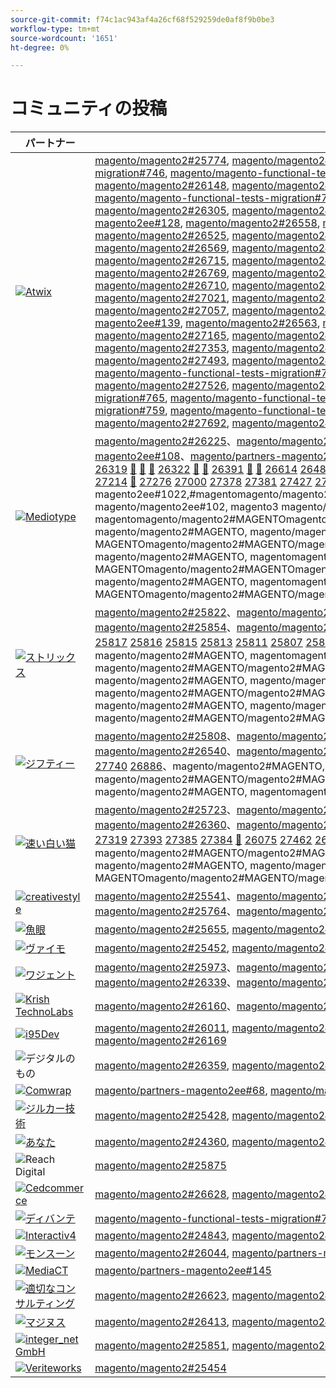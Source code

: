 ```yaml
---
source-git-commit: f74c1ac943af4a26cf68f529259de0af8f9b0be3
workflow-type: tm+mt
source-wordcount: '1651'
ht-degree: 0%

---
```

# コミュニティの投稿

| パートナー | プルリクエスト | 関連する GitHub の問題 |
| ------- | ------- | ------- |
| <a target="_blank" href="https://partners.magento.com/portal/directory/?query=Atwix"><img alt="Atwix" src="https://avatars3.githubusercontent.com/t/2617739?s=400&v=4"></a> | [magento/magento2#25774](https://github.com/magento/magento2/pull/25774), [magento/magento2#25913](https://github.com/magento/magento2/pull/25913), [magento/magento2#25765](https://github.com/magento/magento2/pull/25765), [magento/magento2#25918](https://github.com/magento/magento2/pull/25918), [magento/magento-functional-tests-migration#744](https://github.com/magento/magento-functional-tests-migration/pull/744), [magento/magento-functional-tests-migration#746](https://github.com/magento/magento-functional-tests-migration/pull/746), [magento/magento-functional-tests-migration#711](https://github.com/magento/magento-functional-tests-migration/pull/711), [magento/magento2#26069](https://github.com/magento/magento2/pull/26069), [magento/magento2#26063](https://github.com/magento/magento2/pull/26063), [magento/magento2#25697](https://github.com/magento/magento2/pull/25697), [magento/magento2#26154](https://github.com/magento/magento2/pull/26154), [magento/magento2#26150](https://github.com/magento/magento2/pull/26150), [magento/magento2#26148](https://github.com/magento/magento2/pull/26148), [magento/magento2#26096](https://github.com/magento/magento2/pull/26096), [magento/magento2#26028](https://github.com/magento/magento2/pull/26028), [magento/magento2#25864](https://github.com/magento/magento2/pull/25864), [magento/magento2#26029](https://github.com/magento/magento2/pull/26029), [magento/magento2#26251](https://github.com/magento/magento2/pull/26251), [magento/magento2#25985](https://github.com/magento/magento2/pull/25985), [magento/magento-functional-tests-migration#760](https://github.com/magento/magento-functional-tests-migration/pull/760), [magento/magento-functional-tests-migration#757](https://github.com/magento/magento-functional-tests-migration/pull/757), [magento/magento-functional-tests-migration#701](https://github.com/magento/magento-functional-tests-migration/pull/701), [magento/magento2#26312](https://github.com/magento/magento2/pull/26312), [magento/magento2#26311](https://github.com/magento/magento2/pull/26311), [magento/magento2#26305](https://github.com/magento/magento2/pull/26305), [magento/magento2#26402](https://github.com/magento/magento2/pull/26402), [magento/magento2#26313](https://github.com/magento/magento2/pull/26313), [magento/magento2#26464](https://github.com/magento/magento2/pull/26464), [magento/magento2#26452](https://github.com/magento/magento2/pull/26452), [magento/partners-magento2ee#129](https://github.com/magento/partners-magento2ee/pull/129), [magento/partners-magento2ee#128](https://github.com/magento/partners-magento2ee/pull/128), [magento/magento2#26558](https://github.com/magento/magento2/pull/26558), [magento/magento2#26490](https://github.com/magento/magento2/pull/26490), [magento/magento2#26478](https://github.com/magento/magento2/pull/26478), [magento/magento2#26455](https://github.com/magento/magento2/pull/26455), [magento/magento2#26435](https://github.com/magento/magento2/pull/26435), [magento/magento2#26000](https://github.com/magento/magento2/pull/26000), [magento/magento2#26525](https://github.com/magento/magento2/pull/26525), [magento/magento2#26487](https://github.com/magento/magento2/pull/26487), [magento/magento2#26439](https://github.com/magento/magento2/pull/26439), [magento/magento2#26429](https://github.com/magento/magento2/pull/26429), [magento/magento2#26241](https://github.com/magento/magento2/pull/26241), [magento/magento2#26579](https://github.com/magento/magento2/pull/26579), [magento/magento2#26574](https://github.com/magento/magento2/pull/26574), [magento/magento2#26569](https://github.com/magento/magento2/pull/26569), [magento/magento2#26496](https://github.com/magento/magento2/pull/26496), [magento/magento2#26476](https://github.com/magento/magento2/pull/26476), [magento/magento2#26430](https://github.com/magento/magento2/pull/26430), [magento/magento2#26399](https://github.com/magento/magento2/pull/26399), [magento/magento2#26420](https://github.com/magento/magento2/pull/26420), [magento/magento2#26770](https://github.com/magento/magento2/pull/26770), [magento/magento2#26715](https://github.com/magento/magento2/pull/26715), [magento/magento2#26246](https://github.com/magento/magento2/pull/26246), [magento/magento2#26816](https://github.com/magento/magento2/pull/26816), [magento/magento2#26846](https://github.com/magento/magento2/pull/26846), [magento/magento2#26844](https://github.com/magento/magento2/pull/26844), [magento/magento2#26839](https://github.com/magento/magento2/pull/26839), [magento/magento2#26835](https://github.com/magento/magento2/pull/26835), [magento/magento2#26769](https://github.com/magento/magento2/pull/26769), [magento/magento2#26712](https://github.com/magento/magento2/pull/26712), [magento/magento2#26317](https://github.com/magento/magento2/pull/26317), [magento/magento2#26904](https://github.com/magento/magento2/pull/26904), [magento/magento2#26899](https://github.com/magento/magento2/pull/26899), [magento/magento2#26894](https://github.com/magento/magento2/pull/26894), [magento/magento2#26878](https://github.com/magento/magento2/pull/26878), [magento/magento2#26710](https://github.com/magento/magento2/pull/26710), [magento/magento2#26617](https://github.com/magento/magento2/pull/26617), [magento/partners-magento2ee#134](https://github.com/magento/partners-magento2ee/pull/134), [magento/magento2#26833](https://github.com/magento/magento2/pull/26833), [magento/magento2#26755](https://github.com/magento/magento2/pull/26755), [magento/magento2#26090](https://github.com/magento/magento2/pull/26090), [magento/magento2#25895](https://github.com/magento/magento2/pull/25895), [magento/magento2#27021](https://github.com/magento/magento2/pull/27021), [magento/magento2#26947](https://github.com/magento/magento2/pull/26947), [magento/magento2#26944](https://github.com/magento/magento2/pull/26944), [magento/magento2#26912](https://github.com/magento/magento2/pull/26912), [magento/magento2#26842](https://github.com/magento/magento2/pull/26842), [magento/magento2#27010](https://github.com/magento/magento2/pull/27010), [magento/magento2#27114](https://github.com/magento/magento2/pull/27114), [magento/magento2#27057](https://github.com/magento/magento2/pull/27057), [magento/magento2#27149](https://github.com/magento/magento2/pull/27149), [magento/magento2#27131](https://github.com/magento/magento2/pull/27131), [magento/magento2#27029](https://github.com/magento/magento2/pull/27029), [magento/partners-magento2ee#141](https://github.com/magento/partners-magento2ee/pull/141), [magento/partners-magento2ee#140](https://github.com/magento/partners-magento2ee/pull/140), [magento/partners-magento2ee#139](https://github.com/magento/partners-magento2ee/pull/139), [magento/magento2#26563](https://github.com/magento/magento2/pull/26563), [magento/partners-magento2ee#154](https://github.com/magento/partners-magento2ee/pull/154), [magento/magento2#25722](https://github.com/magento/magento2/pull/25722), [magento/magento2#27261](https://github.com/magento/magento2/pull/27261), [magento/magento2#27170](https://github.com/magento/magento2/pull/27170), [magento/magento2#27266](https://github.com/magento/magento2/pull/27266), [magento/magento2#27165](https://github.com/magento/magento2/pull/27165), [magento/magento2#26560](https://github.com/magento/magento2/pull/26560), [magento/magento2#27191](https://github.com/magento/magento2/pull/27191), [magento/magento2#26015](https://github.com/magento/magento2/pull/26015), [magento/magento2#27304](https://github.com/magento/magento2/pull/27304), [magento/magento2#27263](https://github.com/magento/magento2/pull/27263), [magento/magento2#27390](https://github.com/magento/magento2/pull/27390), [magento/magento2#27353](https://github.com/magento/magento2/pull/27353), [magento/magento2#27334](https://github.com/magento/magento2/pull/27334), [magento/magento2#27307](https://github.com/magento/magento2/pull/27307), [magento/magento2#22011](https://github.com/magento/magento2/pull/22011), [magento/magento2#27412](https://github.com/magento/magento2/pull/27412), [magento/magento2#27383](https://github.com/magento/magento2/pull/27383), [magento/magento2#27371](https://github.com/magento/magento2/pull/27371), [magento/magento2#27493](https://github.com/magento/magento2/pull/27493), [magento/magento2#27492](https://github.com/magento/magento2/pull/27492), [magento/magento2#26100](https://github.com/magento/magento2/pull/26100), [magento/magento2#27399](https://github.com/magento/magento2/pull/27399), [magento/partners-magento2ee#162](https://github.com/magento/partners-magento2ee/pull/162), [magento/magento-functional-tests-migration#724](https://github.com/magento/magento-functional-tests-migration/pull/724), [magento/magento-functional-tests-migration#723](https://github.com/magento/magento-functional-tests-migration/pull/723), [magento/magento-functional-tests-migration#710](https://github.com/magento/magento-functional-tests-migration/pull/710), [magento/magento-functional-tests-migration#707](https://github.com/magento/magento-functional-tests-migration/pull/707), [magento/magento-functional-tests-migration#706](https://github.com/magento/magento-functional-tests-migration/pull/706), [magento/magento2#27526](https://github.com/magento/magento2/pull/27526), [magento/magento2#27497](https://github.com/magento/magento2/pull/27497), [magento/magento2#27495](https://github.com/magento/magento2/pull/27495), [magento/magento2#27563](https://github.com/magento/magento2/pull/27563), [magento/magento2#27343](https://github.com/magento/magento2/pull/27343), [magento/magento2#27671](https://github.com/magento/magento2/pull/27671), [magento/magento-functional-tests-migration#765](https://github.com/magento/magento-functional-tests-migration/pull/765), [magento/magento-functional-tests-migration#764](https://github.com/magento/magento-functional-tests-migration/pull/764), [magento/magento-functional-tests-migration#762](https://github.com/magento/magento-functional-tests-migration/pull/762), [magento/magento-functional-tests-migration#761](https://github.com/magento/magento-functional-tests-migration/pull/761), [magento/magento-functional-tests-migration#759](https://github.com/magento/magento-functional-tests-migration/pull/759), [magento/magento-functional-tests-migration#751](https://github.com/magento/magento-functional-tests-migration/pull/751), [magento/magento2#27676](https://github.com/magento/magento2/pull/27676), [magento/magento2#27689](https://github.com/magento/magento2/pull/27689), [magento/magento2#27677](https://github.com/magento/magento2/pull/27677), [magento/magento2#27843](https://github.com/magento/magento2/pull/27843), [magento/magento2#27841](https://github.com/magento/magento2/pull/27841), [magento/magento2#27692](https://github.com/magento/magento2/pull/27692), [magento/magento2#27846](https://github.com/magento/magento2/pull/27846) | [magento/magento2#25739](https://github.com/magento/magento2/issues/25739)、[magento/magento2#25917](https://github.com/magento/magento2/issues/25917)、[magento/magento2#20379](https://github.com/magento/magento2/issues/20379)、[magento/magento2#761](https://github.com/magento/magento2/issues/761)、[magento/magento2#23899](https://github.com/magento/magento2/issues/23899)、[magento/magento2#25968](https://github.com/magento/magento2/issues/25968)、[magento/magento2#25162](https://github.com/magento/magento2/issues/25162)、[magento/magento2#18012](https://github.com/magento/magento2/issues/18012)、[magento/magento2#26240](https://github.com/magento/magento2/issues/26240)、[magento/magento2#17847](https://github.com/magento/magento2/issues/17847)、[magento/magento2#26332](https://github.com/magento/magento2/issues/26332) [&#128279;](https://github.com/magento/magento2/issues/8691) [ 26245](https://github.com/magento/magento2/issues/26245) [ 26314](https://github.com/magento/magento2/issues/26314) [&#128279;](https://github.com/magento/partners-magento2ee/issues/100) [ 25910](https://github.com/magento/magento2/issues/25910) [ 13269](https://github.com/magento/magento2/issues/13269) [ 25738](https://github.com/magento/magento2/issues/25738) [ 27027](https://github.com/magento/magento2/issues/27027) [ 26758](https://github.com/magento/magento2/issues/26758) [ 26847](https://github.com/magento/magento2/issues/26847) [ 25669](https://github.com/magento/magento2/issues/25669) [ 20472](https://github.com/magento/magento2/issues/20472) [ 20906](https://github.com/magento/magento2/issues/20906) [ 21910](https://github.com/magento/magento2/issues/21910) [ 26825](https://github.com/magento/magento2/issues/26825) [ 26473](https://github.com/magento/magento2/issues/26473) [ 26856](https://github.com/magento/magento2/issues/26856) [ 26858](https://github.com/magento/magento2/issues/26858) [ 26827](https://github.com/magento/magento2/issues/26827) [ 14080](https://github.com/magento/magento2/issues/14080) [ 26708](https://github.com/magento/magento2/issues/26708) [ 26224](https://github.com/magento/magento2/issues/26224) [ 22010](https://github.com/magento/magento2/issues/22010) [ 13689](https://github.com/magento/magento2/issues/13689) [ 27370](https://github.com/magento/magento2/issues/27370) [ 26652](https://github.com/magento/magento2/issues/26652) [ 24990](https://github.com/magento/magento2/issues/24990) [&#128279;](https://github.com/magento/magento2/issues/1002) [ 27496](https://github.com/magento/magento2/issues/27496) [ 13851](https://github.com/magento/magento2/issues/13851)、magento/magento2#86911, magento/magento2#MAGENTO, magento/magento2#MAGENTO, magentomagento/magento2#MAGENTO, magento/magento2#MAGENTO/magento2#MAGENTOmagento/magento2#MAGENTO/magento2#MAGENTOmagento/magento2#MAGENTO/magento2#MAGENTOmagento/magento2#MAGENTO/magento2#MAGENTO magento/magento2#MAGENTO, magento/magento2#MAGENTO, magentomagento/magento2#MAGENTO, magentomagento/magento2#MAGENTOmagento/magento2#MAGENTO/magento2#MAGENTOmagento/magento2#1002#MAGENTOmagento/magento2#MAGENTOmagento/magento2#MAGENTO |
| <a target="_blank" href="https://partners.magento.com/portal/directory/?query=Mediotype"><img alt="Mediotype" src="https://avatars0.githubusercontent.com/t/2916141?s=400&v=4"></a> | [magento/magento2#26225](https://github.com/magento/magento2/pull/26225)、[magento/magento2#26274](https://github.com/magento/magento2/pull/26274)、[magento/magento2#26273](https://github.com/magento/magento2/pull/26273)、[magento/magento2#26259](https://github.com/magento/magento2/pull/26259)、[magento/magento2#26207](https://github.com/magento/magento2/pull/26207)、[magento/partners-magento2ee#120](https://github.com/magento/partners-magento2ee/pull/120)、[magento/partners-magento2ee#108](https://github.com/magento/partners-magento2ee/pull/108)、[magento/partners-magento2ee#107](https://github.com/magento/partners-magento2ee/pull/107)、[magento/partners-magento2ee#106](https://github.com/magento/partners-magento2ee/pull/106), [magento/partners-magento2ee#105](https://github.com/magento/partners-magento2ee/pull/105),, magento/partners-magento2ee#104[&#128279;](https://github.com/magento/partners-magento2ee/pull/104) [ 26407](https://github.com/magento/magento2/pull/26407) [ 26395](https://github.com/magento/magento2/pull/26395) [ 26323](https://github.com/magento/magento2/pull/26323) [ 26321](https://github.com/magento/magento2/pull/26321) [ 26320](https://github.com/magento/magento2/pull/26320) [ 26319](https://github.com/magento/magento2/pull/26319) [&#128279;](https://github.com/magento/partners-magento2ee/pull/109) [&#128279;](https://github.com/magento/partners-magento2ee/pull/119) [&#128279;](https://github.com/magento/partners-magento2ee/pull/111) [ 26322](https://github.com/magento/magento2/pull/26322) [&#128279;](https://github.com/magento/partners-magento2ee/pull/121) [&#128279;](https://github.com/magento/partners-magento2ee/pull/117) [ 26391](https://github.com/magento/magento2/pull/26391) [&#128279;](https://github.com/magento/partners-magento2ee/pull/124) [&#128279;](https://github.com/magento/partners-magento2ee/pull/102) [ 26614](https://github.com/magento/magento2/pull/26614) [ 26480](https://github.com/magento/magento2/pull/26480) [ 26355](https://github.com/magento/magento2/pull/26355) [ 26611](https://github.com/magento/magento2/pull/26611) [ 26621](https://github.com/magento/magento2/pull/26621) [&#128279;](https://github.com/magento/partners-magento2ee/pull/116) [&#128279;](https://github.com/magento/partners-magento2ee/pull/115) [ 26608](https://github.com/magento/magento2/pull/26608) [&#128279;](https://github.com/magento/partners-magento2ee/pull/135) [ 25858](https://github.com/magento/magento2/pull/25858) [ 26974](https://github.com/magento/magento2/pull/26974) [ 25828](https://github.com/magento/magento2/pull/25828) [ 27048](https://github.com/magento/magento2/pull/27048) [ 26779](https://github.com/magento/magento2/pull/26779) [ 26329](https://github.com/magento/magento2/pull/26329) [ 26778](https://github.com/magento/magento2/pull/26778) [&#128279;](https://github.com/magento/partners-magento2ee/pull/132) [ 26990](https://github.com/magento/magento2/pull/26990) [ 27281](https://github.com/magento/magento2/pull/27281) [ 27277](https://github.com/magento/magento2/pull/27277) [ 27274](https://github.com/magento/magento2/pull/27274) [ 27249](https://github.com/magento/magento2/pull/27249) [ 27118](https://github.com/magento/magento2/pull/27118) [&#128279;](https://github.com/magento/partners-magento2ee/pull/151) [ 27255](https://github.com/magento/magento2/pull/27255) [ 27273](https://github.com/magento/magento2/pull/27273) [ 27298](https://github.com/magento/magento2/pull/27298) [ 27292](https://github.com/magento/magento2/pull/27292) [ 27214](https://github.com/magento/magento2/pull/27214) [&#128279;](https://github.com/magento/partners-magento2ee/pull/158) [ 27276](https://github.com/magento/magento2/pull/27276) [ 27000](https://github.com/magento/magento2/pull/27000) [ 27378](https://github.com/magento/magento2/pull/27378) [ 27381](https://github.com/magento/magento2/pull/27381) [ 27427](https://github.com/magento/magento2/pull/27427) [ 27425](https://github.com/magento/magento2/pull/27425) [ 27322](https://github.com/magento/magento2/pull/27322) [ 27321](https://github.com/magento/magento2/pull/27321) [ 27597](https://github.com/magento/magento2/pull/27597) [&#128279;](https://github.com/magento/partners-magento2ee/pull/172) [ 26988](https://github.com/magento/magento2/pull/26988) [ 27552](https://github.com/magento/magento2/pull/27552) [ 27701](https://github.com/magento/magento2/pull/27701) [&#128279;](https://github.com/magento/partners-magento2ee/pull/178) [ 27325](https://github.com/magento/magento2/pull/27325) [ 27606](https://github.com/magento/magento2/pull/27606) [ 27300](https://github.com/magento/magento2/pull/27300) [ 27323](https://github.com/magento/magento2/pull/27323) [ 27093](https://github.com/magento/magento2/pull/27093) [ 27964](https://github.com/magento/magento2/pull/27964), magento/partners-magento2ee#1198, magento/partners-magento2ee#1022,#magentomagento/magento2#MAGENTO, magentomagento/magento2#MAGENTO, magentomagento/magento2#MAGENTO/magento2#1165, MAGENTO/PARTNERS-magento2ee#1155, magento/magento2ee#102, magento3 magento/magento2#MAGENTO, magento/magento2#MAGENTO, magentomagento/magento2#MAGENTO, magentomagento/magento2#MAGENTOmagento/magento2#MAGENTO/magento2#MAGENTO/magento2#MAGENTO/magento2#1322#MAGENTOmagento/magento/magento2#MAGENTO/magento2#MAGENTO magento/magento2#MAGENTO, magento/magento2#MAGENTO, magento/magento2#MAGENTO, magentomagento/magento2#151#MAGENTO, MAGENTOmagento/magento2#MAGENTO/magento2#MAGENTOmagento/magento2#MAGENTOmagento/magento2#MAGENTO, magento/magento2#8, magento/magento2ee magento/magento2#MAGENTO, magento/magento2#MAGENTO, magentomagento/magento2#MAGENTO, magentomagento/magento2#MAGENTO, MAGENTOmagento/magento2#MAGENTOmagento/magento2#MAGENTOmagento/magento2#MAGENTOmagento/magento2#MAGENTOmagento/magento2#172 magento/magento2#MAGENTO, magento/magento2#MAGENTO, magentomagento/magento2#1788, magento/partners-magento2ee#MAGENTO, MAGENTOmagento/magento2#MAGENTO/magento2#MAGENTOmagento/magento2#MAGENTOmagento/magento2#MAGENTOmagento/magento2#MAGENTO | [magento/magento2#26206](https://github.com/magento/magento2/issues/26206), [magento/magento2#26331](https://github.com/magento/magento2/issues/26331), [magento/magento2#26396](https://github.com/magento/magento2/issues/26396), [magento/magento2#26612](https://github.com/magento/magento2/issues/26612), [magento/magento2#26479](https://github.com/magento/magento2/issues/26479), [magento/magento2#26610](https://github.com/magento/magento2/issues/26610), [magento/partners-magento2ee#26607](https://github.com/magento/partners-magento2ee/issues/26607), [magento/magento2#25856](https://github.com/magento/magento2/issues/25856), [magento/magento2#26973](https://github.com/magento/magento2/issues/26973), [magento/magento2#27044](https://github.com/magento/magento2/issues/27044), magentomagento/magento2#[ 26989](https://github.com/magento/magento2/issues/26989) [ 27117](https://github.com/magento/partners-magento2ee/issues/27117) [ 27320](https://github.com/magento/magento2/issues/27320) [&#128279;](https://github.com/magento/partners-magento2ee/issues/171) [ 26986](https://github.com/magento/magento2/issues/26986) [ 27607](https://github.com/magento/magento2/issues/27607) [ 27299](https://github.com/magento/magento2/issues/27299) [ 27089](https://github.com/magento/magento2/issues/27089), magento/partners-magento2ee#, magentomagento/magento2#, magento/partners-magento2ee#1718, magento/magento2ee#magento は，magento は magento/magento2#を，magento は magento/magento2#を，magento は magento/magento2#を，magento は magento/magento2#を， |
| <a target="_blank" href="https://partners.magento.com/portal/directory/?query=Strix"><img alt="ストリックス" src="https://avatars1.githubusercontent.com/t/2617740?s=400&v=4"></a> | [magento/magento2#25822](https://github.com/magento/magento2/pull/25822)、[magento/magento2#25812](https://github.com/magento/magento2/pull/25812)、[magento/magento2#25803](https://github.com/magento/magento2/pull/25803)、[magento/magento2#25792](https://github.com/magento/magento2/pull/25792)、[magento/magento2#25791](https://github.com/magento/magento2/pull/25791)、[magento/magento2#25954](https://github.com/magento/magento2/pull/25954)、[magento/magento2#26009](https://github.com/magento/magento2/pull/26009)、[magento/magento2#25854](https://github.com/magento/magento2/pull/25854)、[magento/magento2#25846](https://github.com/magento/magento2/pull/25846)、[magento/magento2#25845](https://github.com/magento/magento2/pull/25845)、[magento/magento/magento2#25844](https://github.com/magento/magento2/pull/25844) [ 25842](https://github.com/magento/magento2/pull/25842) [ 25841](https://github.com/magento/magento2/pull/25841) [ 25836](https://github.com/magento/magento2/pull/25836) [ 25831](https://github.com/magento/magento2/pull/25831) [ 25830](https://github.com/magento/magento2/pull/25830) [ 25829](https://github.com/magento/magento2/pull/25829) [ 25825](https://github.com/magento/magento2/pull/25825) [ 25823](https://github.com/magento/magento2/pull/25823) [ 25821](https://github.com/magento/magento2/pull/25821) [ 25820](https://github.com/magento/magento2/pull/25820) [ 25819](https://github.com/magento/magento2/pull/25819) [ 25818](https://github.com/magento/magento2/pull/25818) [ 25817](https://github.com/magento/magento2/pull/25817) [ 25816](https://github.com/magento/magento2/pull/25816) [ 25815](https://github.com/magento/magento2/pull/25815) [ 25813](https://github.com/magento/magento2/pull/25813) [ 25811](https://github.com/magento/magento2/pull/25811) [ 25807](https://github.com/magento/magento2/pull/25807) [ 25804](https://github.com/magento/magento2/pull/25804) [ 25802](https://github.com/magento/magento2/pull/25802) [ 25800](https://github.com/magento/magento2/pull/25800) [ 25799](https://github.com/magento/magento2/pull/25799) [ 25797](https://github.com/magento/magento2/pull/25797) [ 25794](https://github.com/magento/magento2/pull/25794) [ 25793](https://github.com/magento/magento2/pull/25793) [ 25788](https://github.com/magento/magento2/pull/25788) [ 25787](https://github.com/magento/magento2/pull/25787) [ 25784](https://github.com/magento/magento2/pull/25784) [ 25783](https://github.com/magento/magento2/pull/25783) [ 26128](https://github.com/magento/magento2/pull/26128) [ 26131](https://github.com/magento/magento2/pull/26131) [ 26129](https://github.com/magento/magento2/pull/26129) [ 26126](https://github.com/magento/magento2/pull/26126) [ 26125](https://github.com/magento/magento2/pull/26125) [ 25957](https://github.com/magento/magento2/pull/25957)、magento/magento2#MAGENTO, magento/magento2#MAGENTO, magentomagento/magento2#MAGENTO, magento/magento2#MAGENTO/magento2#MAGENTOmagento/magento2#MAGENTO/magento2#MAGENTOmagento/magento2#MAGENTO/magento2#MAGENTOmagento/magento2#MAGENTO/magento2#MAGENTO magento/magento2#MAGENTO, magento/magento2#MAGENTO, magentomagento/magento2#MAGENTO, magento/magento2#MAGENTO/magento2#MAGENTOmagento/magento2#MAGENTO/magento2#MAGENTOmagento/magento2#MAGENTO/magento2#MAGENTOmagento/magento2#MAGENTO/magento2#MAGENTO magento/magento2#MAGENTO, magento/magento2#MAGENTO, magentomagento/magento2#MAGENTO, magento/magento2#MAGENTO/magento2#MAGENTOmagento/magento2#MAGENTO/magento2#MAGENTOmagento/magento2#MAGENTO/magento2#MAGENTOmagento/magento2#MAGENTO/magento2#MAGENTO | [magento/magento2#22047](https://github.com/magento/magento2/issues/22047) |
| <a target="_blank" href="https://partners.magento.com/portal/directory/?query=Ziffity"><img alt="ジフティー" src="https://avatars1.githubusercontent.com/t/3432500?s=400&v=4"></a> | [magento/magento2#25808](https://github.com/magento/magento2/pull/25808)、[magento/magento2#26057](https://github.com/magento/magento2/pull/26057)、[magento/magento2#26050](https://github.com/magento/magento2/pull/26050)、[magento/magento2#25920](https://github.com/magento/magento2/pull/25920)、[magento/magento2#26068](https://github.com/magento/magento2/pull/26068)、[magento/magento2#26136](https://github.com/magento/magento2/pull/26136)、[magento/magento2#26215](https://github.com/magento/magento2/pull/26215)、[magento/magento2#26540](https://github.com/magento/magento2/pull/26540)、[magento/magento2#26537](https://github.com/magento/magento2/pull/26537)、[magento/magento2#26549](https://github.com/magento/magento2/pull/26549)、[magento/magento/magento2#26568](https://github.com/magento/magento2/pull/26568) [ 26782](https://github.com/magento/magento2/pull/26782) [ 26764](https://github.com/magento/magento2/pull/26764) [ 26820](https://github.com/magento/magento2/pull/26820) [ 26771](https://github.com/magento/magento2/pull/26771) [ 26768](https://github.com/magento/magento2/pull/26768) [ 26761](https://github.com/magento/magento2/pull/26761) [ 26584](https://github.com/magento/magento2/pull/26584) [ 26932](https://github.com/magento/magento2/pull/26932) [ 26862](https://github.com/magento/magento2/pull/26862) [ 26979](https://github.com/magento/magento2/pull/26979) [ 26928](https://github.com/magento/magento2/pull/26928) [ 27014](https://github.com/magento/magento2/pull/27014) [ 27740](https://github.com/magento/magento2/pull/27740) [ 26886](https://github.com/magento/magento2/pull/26886)、magento/magento2#MAGENTO, magento/magento2#MAGENTO, magentomagento/magento2#MAGENTO, magento/magento2#MAGENTO/magento2#MAGENTOmagento/magento2#MAGENTO/magento2#MAGENTOmagento/magento2#MAGENTO/magento2#MAGENTOmagento/magento2#MAGENTO/magento2#MAGENTO magento/magento2#MAGENTO, magentomagento2#Magento | [magento/magento2#26208](https://github.com/magento/magento2/issues/26208), [magento/magento2#26760](https://github.com/magento/magento2/issues/26760), [magento/magento2#26583](https://github.com/magento/magento2/issues/26583), [magento/magento2#26917](https://github.com/magento/magento2/issues/26917), [magento/magento2#26838](https://github.com/magento/magento2/issues/26838), [magento/magento2#26800](https://github.com/magento/magento2/issues/26800), [magento/magento2#26992](https://github.com/magento/magento2/issues/26992) |
| <a target="_blank" href="https://solutionpartners.adobe.com/s/directory/detail/fast+white+cat"><img alt="速い白い猫" src="https://avatars0.githubusercontent.com/t/3579504?s=400&v=4"></a> | [magento/magento2#25723](https://github.com/magento/magento2/pull/25723)、[magento/magento2#26130](https://github.com/magento/magento2/pull/26130)、[magento/magento2#24815](https://github.com/magento/magento2/pull/24815)、[magento/magento2#26268](https://github.com/magento/magento2/pull/26268)、[magento/magento2#26263](https://github.com/magento/magento2/pull/26263)、[magento/magento2#26354](https://github.com/magento/magento2/pull/26354)、[magento/magento2#26269](https://github.com/magento/magento2/pull/26269)、[magento/magento2#26360](https://github.com/magento/magento2/pull/26360)、[magento/magento2#26684](https://github.com/magento/magento2/pull/26684)、[magento/magento2#26398](https://github.com/magento/magento2/pull/26398)、[magento/magento/magento2#22296](https://github.com/magento/magento2/pull/22296) [ 26982](https://github.com/magento/magento2/pull/26982) [ 27054](https://github.com/magento/magento2/pull/27054) [ 26765](https://github.com/magento/magento2/pull/26765) [ 27084](https://github.com/magento/magento2/pull/27084) [ 27083](https://github.com/magento/magento2/pull/27083) [ 27082](https://github.com/magento/magento2/pull/27082) [ 27080](https://github.com/magento/magento2/pull/27080) [ 26964](https://github.com/magento/magento2/pull/26964) [ 26902](https://github.com/magento/magento2/pull/26902) [ 27145](https://github.com/magento/magento2/pull/27145) [ 27215](https://github.com/magento/magento2/pull/27215) [ 26923](https://github.com/magento/magento2/pull/26923) [ 27319](https://github.com/magento/magento2/pull/27319) [ 27393](https://github.com/magento/magento2/pull/27393) [ 27385](https://github.com/magento/magento2/pull/27385) [ 27384](https://github.com/magento/magento2/pull/27384) [&#128279;](https://github.com/magento/partners-magento2ee/pull/150) [ 26075](https://github.com/magento/magento2/pull/26075) [ 27462](https://github.com/magento/magento2/pull/27462) [ 26397](https://github.com/magento/magento2/pull/26397) [ 27463](https://github.com/magento/magento2/pull/27463) [ 27491](https://github.com/magento/magento2/pull/27491)、magento/magento2#MAGENTO, magento/magento2#MAGENTO, magentomagento/magento2#MAGENTO, magento/magento2#MAGENTO/magento2#MAGENTOmagento/magento2#MAGENTO/magento2#MAGENTOmagento/magento2#MAGENTO/magento2#MAGENTOmagento/magento2#MAGENTO/magento2#MAGENTO magento/magento2#MAGENTO, magento/magento2#MAGENTO, magento/magento2#MAGENTO/magento2#MAGENTO, MAGENTO/magento2ee#1508, MAGENTOmagento/magento2#MAGENTO/magento2#MAGENTOmagento/magento2#MAGENTOmagento/magento2#MAGENTO/magento2#MAGENTO | [magento/magento2#24713](https://github.com/magento/magento2/issues/24713)、[magento/magento2#25390](https://github.com/magento/magento2/issues/25390)、[magento/magento2#21684](https://github.com/magento/magento2/issues/21684)、[magento/magento2#14001](https://github.com/magento/magento2/issues/14001)、[magento/magento2#14913](https://github.com/magento/magento2/issues/14913)、[magento/magento2#7065](https://github.com/magento/magento2/issues/7065)、[magento/magento2#14958](https://github.com/magento/magento2/issues/14958)、[magento/magento2#17933](https://github.com/magento/magento2/issues/17933)、[magento/magento2#20309](https://github.com/magento/magento2/issues/20309)、[magento/magento2#186](https://github.com/magento/magento2/issues/186) [&#128279;](https://github.com/magento/magento2/issues/6310)、magento/magento2#63100 |
| <a target="_blank" href="https://partners.magento.com/portal/directory/?query=creativestyle"><img alt="creativestyle" src="https://avatars1.githubusercontent.com/t/3230856?s=400&v=4"></a> | [magento/magento2#25541](https://github.com/magento/magento2/pull/25541)、[magento/magento2#25587](https://github.com/magento/magento2/pull/25587)、[magento/magento2#26037](https://github.com/magento/magento2/pull/26037)、[magento/magento2#26034](https://github.com/magento/magento2/pull/26034)、[magento/magento2#26033](https://github.com/magento/magento2/pull/26033)、[magento/magento2#26424](https://github.com/magento/magento2/pull/26424)、[magento/magento2#25385](https://github.com/magento/magento2/pull/25385)、[magento/magento2#25764](https://github.com/magento/magento2/pull/25764)、[magento/magento2#25641](https://github.com/magento/magento2/pull/25641)、[magento/magento2#27360](https://github.com/magento/magento2/pull/27360)、[magento/magento/magento2#26036](https://github.com/magento/magento2/pull/26036) [ 27603](https://github.com/magento/magento2/pull/27603) [ 27589](https://github.com/magento/magento2/pull/27589)、magento/magento2#MAGENTO, magentomagento2#Magento | [magento/magento2#22416](https://github.com/magento/magento2/issues/22416)、[magento/magento2#25586](https://github.com/magento/magento2/issues/25586)、[magento/magento2#18687](https://github.com/magento/magento2/issues/18687)、[magento/magento2#25974](https://github.com/magento/magento2/issues/25974)、[magento/magento2#26364](https://github.com/magento/magento2/issues/26364)、[magento/magento2#10518](https://github.com/magento/magento2/issues/10518)、[magento/magento2#21717](https://github.com/magento/magento2/issues/21717)、[magento/magento2#17125](https://github.com/magento/magento2/issues/17125)、[magento/magento2#25032](https://github.com/magento/magento2/issues/25032)、[magento/magento2#27506](https://github.com/magento/magento2/issues/27506) |
| <a target="_blank" href="https://partners.magento.com/portal/directory/?query=Fisheye"><img alt="魚眼" src="https://avatars1.githubusercontent.com/t/3171724?s=400&v=4"></a> | [magento/magento2#25655](https://github.com/magento/magento2/pull/25655), [magento/magento2#25624](https://github.com/magento/magento2/pull/25624), [magento/magento2#23313](https://github.com/magento/magento2/pull/23313), [magento/partners-magento2ee#50](https://github.com/magento/partners-magento2ee/pull/50), [magento/magento2#25860](https://github.com/magento/magento2/pull/25860), [magento/magento2#25297](https://github.com/magento/magento2/pull/25297) | [magento/magento2#25654](https://github.com/magento/magento2/issues/25654), [magento/partners-magento2ee#22909](https://github.com/magento/partners-magento2ee/issues/22909) |
| <a target="_blank" href="https://partners.magento.com/portal/directory/?query=Vaimo"><img alt="ヴァイモ" src="https://avatars0.githubusercontent.com/t/2617778?s=400&v=4"></a> | [magento/magento2#25452](https://github.com/magento/magento2/pull/25452), [magento/magento2#26213](https://github.com/magento/magento2/pull/26213), [magento/magento2#27015](https://github.com/magento/magento2/pull/27015), [magento/magento2#27448](https://github.com/magento/magento2/pull/27448), [magento/magento2#27578](https://github.com/magento/magento2/pull/27578) | [magento/magento2#20966](https://github.com/magento/magento2/issues/20966), [magento/magento2#26683](https://github.com/magento/magento2/issues/26683) |
| <a target="_blank" href="https://partners.magento.com/portal/directory/?query=Wagento"><img alt="ワジェント" src="https://avatars0.githubusercontent.com/t/2617781?s=400&v=4"></a> | [magento/magento2#25973](https://github.com/magento/magento2/pull/25973)、[magento/magento2#26234](https://github.com/magento/magento2/pull/26234)、[magento/magento2#26290](https://github.com/magento/magento2/pull/26290)、[magento/magento2#26238](https://github.com/magento/magento2/pull/26238)、[magento/magento2#26365](https://github.com/magento/magento2/pull/26365)、[magento/magento2#25966](https://github.com/magento/magento2/pull/25966)、[magento/magento2#26546](https://github.com/magento/magento2/pull/26546)、[magento/magento2#26339](https://github.com/magento/magento2/pull/26339)、[magento/magento2#26342](https://github.com/magento/magento2/pull/26342)、[magento/magento2#26659](https://github.com/magento/magento2/pull/26659)、[magento/magento/magento2#26418](https://github.com/magento/magento2/pull/26418) [ 26649](https://github.com/magento/magento2/pull/26649)、magento/magento2#手順 | [magento/magento2#25972](https://github.com/magento/magento2/issues/25972), [magento/magento2#26227](https://github.com/magento/magento2/issues/26227), [magento/magento2#26289](https://github.com/magento/magento2/issues/26289), [magento/magento2#26235](https://github.com/magento/magento2/issues/26235), [magento/magento2#26364](https://github.com/magento/magento2/issues/26364), [magento/magento2#25962](https://github.com/magento/magento2/issues/25962), [magento/magento2#26543](https://github.com/magento/magento2/issues/26543), [magento/magento2#26338](https://github.com/magento/magento2/issues/26338), [magento/magento2#26054](https://github.com/magento/magento2/issues/26054), [magento/magento2#26416](https://github.com/magento/magento2/issues/26416), magento/magento/magento2#[ 26648](https://github.com/magento/magento2/issues/26648), magento2####magento |
| <a target="_blank" href="https://solutionpartners.adobe.com/s/directory/detail/krish+technolabs"><img alt="Krish TechnoLabs" src="https://avatars0.githubusercontent.com/t/2849637?s=400&v=4"></a> | [magento/magento2#26160](https://github.com/magento/magento2/pull/26160)、[magento/magento2#26170](https://github.com/magento/magento2/pull/26170)、[magento/partners-magento2ee#118](https://github.com/magento/partners-magento2ee/pull/118)、[magento/magento2#26162](https://github.com/magento/magento2/pull/26162)、[magento/partners-magento2ee#143](https://github.com/magento/partners-magento2ee/pull/143)、[magento/magento2#27336](https://github.com/magento/magento2/pull/27336) | [magento/magento2#26155](https://github.com/magento/magento2/issues/26155), [magento/magento2#24972](https://github.com/magento/magento2/issues/24972), [magento/magento2#25195](https://github.com/magento/magento2/issues/25195), [magento/magento2#27335](https://github.com/magento/magento2/issues/27335) |
| <a target="_blank" href="https://partners.magento.com/portal/directory/?query=i95Dev"><img alt="i95Dev" src="https://avatars2.githubusercontent.com/t/3297897?s=400&v=4"></a> | [magento/magento2#26011](https://github.com/magento/magento2/pull/26011), [magento/magento2#25759](https://github.com/magento/magento2/pull/25759), [magento/magento2#26173](https://github.com/magento/magento2/pull/26173), [magento/magento2#26182](https://github.com/magento/magento2/pull/26182), [magento/magento2#26066](https://github.com/magento/magento2/pull/26066), [magento/magento2#26237](https://github.com/magento/magento2/pull/26237), [magento/magento2#26183](https://github.com/magento/magento2/pull/26183), [magento/magento2#26169](https://github.com/magento/magento2/pull/26169) | [magento/magento2#25930](https://github.com/magento/magento2/issues/25930), [magento/magento2#25433](https://github.com/magento/magento2/issues/25433), [magento/magento2#26164](https://github.com/magento/magento2/issues/26164), [magento/magento2#26176](https://github.com/magento/magento2/issues/26176), [magento/magento2#26064](https://github.com/magento/magento2/issues/26064), [magento/magento2#25936](https://github.com/magento/magento2/issues/25936), [magento/magento2#26181](https://github.com/magento/magento2/issues/26181), [magento/magento2#26168](https://github.com/magento/magento2/issues/26168) |
| <img alt="デジタルのもの" src="https://avatars0.githubusercontent.com/t/2617773?s=400&v=4"></a> | [magento/magento2#26359](https://github.com/magento/magento2/pull/26359), [magento/magento2#26185](https://github.com/magento/magento2/pull/26185), [magento/partners-magento2ee#60](https://github.com/magento/partners-magento2ee/pull/60) |  |
| <a target="_blank" href="https://partners.magento.com/portal/directory/?query=Comwrap"><img alt="Comwrap" src="https://avatars3.githubusercontent.com/t/2637428?s=400&v=4"></a> | [magento/partners-magento2ee#68](https://github.com/magento/partners-magento2ee/pull/68), [magento/magento2#27257](https://github.com/magento/magento2/pull/27257) |  |
| <a target="_blank" href="https://solutionpartners.adobe.com/s/directory/detail/ey"><img alt="ジルカー技術" src="https://avatars1.githubusercontent.com/t/3415735?s=400&v=4"></a> | [magento/magento2#25428](https://github.com/magento/magento2/pull/25428), [magento/magento2#26714](https://github.com/magento/magento2/pull/26714), [magento/magento2#25991](https://github.com/magento/magento2/pull/25991), [magento/magento2#27138](https://github.com/magento/magento2/pull/27138) | [magento/magento2#14885](https://github.com/magento/magento2/issues/14885), [magento/magento2#847](https://github.com/magento/magento2/issues/847), [magento/magento2#973](https://github.com/magento/magento2/issues/973) |
| <a target="_blank" href="https://partners.magento.com/portal/directory/?query=Youwe"><img alt="あなた" src="https://avatars0.githubusercontent.com/t/3263231?s=400&v=4"></a> | [magento/magento2#24360](https://github.com/magento/magento2/pull/24360), [magento/magento2#25194](https://github.com/magento/magento2/pull/25194), [magento/magento2#26748](https://github.com/magento/magento2/pull/26748) | [magento/magento2#24357](https://github.com/magento/magento2/issues/24357), [magento/magento2#25188](https://github.com/magento/magento2/issues/25188), [magento/magento2#26745](https://github.com/magento/magento2/issues/26745) |
| <img alt="Reach Digital" src="https://avatars3.githubusercontent.com/t/2617753?s=400&v=4"></a> | [magento/magento2#25875](https://github.com/magento/magento2/pull/25875) | [magento/magento2#9466](https://github.com/magento/magento2/issues/9466) |
| <a target="_blank" href="https://partners.magento.com/portal/directory/?query=Cedcommerce"><img alt="Cedcommerce" src="https://avatars2.githubusercontent.com/t/3028824?s=400&v=4"></a> | [magento/magento2#26628](https://github.com/magento/magento2/pull/26628), [magento/magento2#26348](https://github.com/magento/magento2/pull/26348), [magento/magento2#27886](https://github.com/magento/magento2/pull/27886) | [magento/magento2#26345](https://github.com/magento/magento2/issues/26345), [magento/magento2#27874](https://github.com/magento/magento2/issues/27874) |
| <a target="_blank" href="https://partners.magento.com/portal/directory/?query=Divante"><img alt="ディバンテ" src="https://avatars1.githubusercontent.com/t/2657133?s=400&v=4"></a> | [magento/magento-functional-tests-migration#718](https://github.com/magento/magento-functional-tests-migration/pull/718)、[magento/magento-functional-tests-migration#720](https://github.com/magento/magento-functional-tests-migration/pull/720)、[magento/magento-functional-tests-migration#719](https://github.com/magento/magento-functional-tests-migration/pull/719)、[magento/magento-functional-tests-migration#717](https://github.com/magento/magento-functional-tests-migration/pull/717) |  |
| <a target="_blank" href="https://partners.magento.com/portal/directory/?query=Interactiv4"><img alt="Interactiv4" src="https://avatars0.githubusercontent.com/t/2545919?s=400&v=4"></a> | [magento/magento2#24843](https://github.com/magento/magento2/pull/24843), [magento/magento2#25311](https://github.com/magento/magento2/pull/25311) | [magento/magento2#24842](https://github.com/magento/magento2/issues/24842), [magento/magento2#13252](https://github.com/magento/magento2/issues/13252) |
| <a target="_blank" href="https://partners.magento.com/portal/directory/?query=Monsoon"><img alt="モンスーン" src="https://avatars0.githubusercontent.com/t/3456584?s=400&v=4"></a> | [magento/magento2#26044](https://github.com/magento/magento2/pull/26044), [magento/partners-magento2ee#136](https://github.com/magento/partners-magento2ee/pull/136), [magento/magento2#26869](https://github.com/magento/magento2/pull/26869), [magento/magento2#26868](https://github.com/magento/magento2/pull/26868), [magento/magento2#26821](https://github.com/magento/magento2/pull/26821), [magento/magento2#26697](https://github.com/magento/magento2/pull/26697) |  |
| <a target="_blank" href="https://partners.magento.com/portal/directory/?query=MediaCT"><img alt="MediaCT" src="https://avatars3.githubusercontent.com/t/2617762?s=400&v=4"></a> | [magento/partners-magento2ee#145](https://github.com/magento/partners-magento2ee/pull/145) |  |
| <a target="_blank" href="https://solutionpartners.adobe.com/s/directory/detail/aligent+consulting"><img alt="適切なコンサルティング" src="https://avatars3.githubusercontent.com/t/2686050?s=400&v=4"></a> | [magento/magento2#26623](https://github.com/magento/magento2/pull/26623), [magento/magento2#26781](https://github.com/magento/magento2/pull/26781) | [magento/magento2#26622](https://github.com/magento/magento2/issues/26622) |
| <a target="_blank" href="https://partners.magento.com/portal/directory/?query=Maginus"><img alt="マジヌス" src="https://avatars1.githubusercontent.com/t/3605279?s=400&v=4"></a> | [magento/magento2#26413](https://github.com/magento/magento2/pull/26413), [magento/magento2#27196](https://github.com/magento/magento2/pull/27196) |  |
| <a target="_blank" href="https://solutionpartners.adobe.com/s/directory/detail/integer_net+gmbh"><img alt="integer_net GmbH" src="https://avatars0.githubusercontent.com/t/3161792?s=400&v=4"></a> | [magento/magento2#25851](https://github.com/magento/magento2/pull/25851), [magento/magento2#24485](https://github.com/magento/magento2/pull/24485) |  |
| <a target="_blank" href="https://partners.magento.com/portal/directory/?query=Veriteworks"><img alt="Veriteworks" src="https://avatars0.githubusercontent.com/t/2783921?s=400&v=4"></a> | [magento/magento2#25454](https://github.com/magento/magento2/pull/25454) | [magento/magento2#24637](https://github.com/magento/magento2/issues/24637) |
